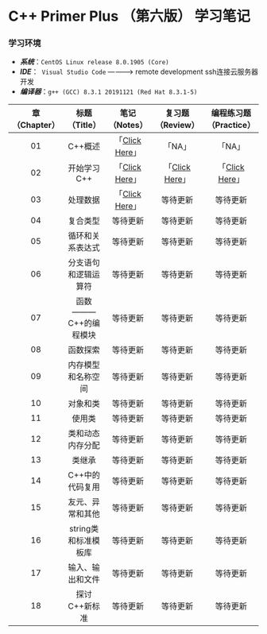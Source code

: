 # C++ Primer Plus （第六版） 学习笔记

### 学习环境
- ***系统***：`CentOS Linux release 8.0.1905 (Core)`
- ***IDE***：` Visual Studio Code` ————> remote development ssh连接云服务器开发
- ***编译器***：`g++ (GCC) 8.3.1 20191121 (Red Hat 8.3.1-5)`



|章（Chapter）|标题（Title）|笔记（Notes）|复习题（Review）|编程练习题（Practice）|
|:--:|:--:|:--:|:--:|:--:|
|01|C++概述|「[Click Here](./Chapter01/README.md)」|「NA」|「NA」|
|02|开始学习C++|「[Click Here](./Chapter02/README.md)」|「[Click Here](./Chapter01/复习题.md)」|「[Click Here](./Chapter01/Codes/)」|
|03|处理数据|「[Click Here](./Chapter03/README.md)」|等待更新|等待更新|
|04|复合类型|等待更新|等待更新|等待更新|
|05|循环和关系表达式|等待更新|等待更新|等待更新|
|06|分支语句和逻辑运算符|等待更新|等待更新|等待更新|
|07|函数 ——— C++的编程模块|等待更新|等待更新|等待更新|
|08|函数探索|等待更新|等待更新|等待更新|
|09|内存模型和名称空间|等待更新|等待更新|等待更新|
|10|对象和类|等待更新|等待更新|等待更新|
|11|使用类|等待更新|等待更新|等待更新|
|12|类和动态内存分配|等待更新|等待更新|等待更新|
|13|类继承|等待更新|等待更新|等待更新|
|14|C++中的代码复用|等待更新|等待更新|等待更新|
|15|友元、异常和其他|等待更新|等待更新|等待更新|
|16|string类和标准模板库|等待更新|等待更新|等待更新|
|17|输入、输出和文件|等待更新|等待更新|等待更新|
|18|探讨C++新标准|等待更新|等待更新|等待更新|


